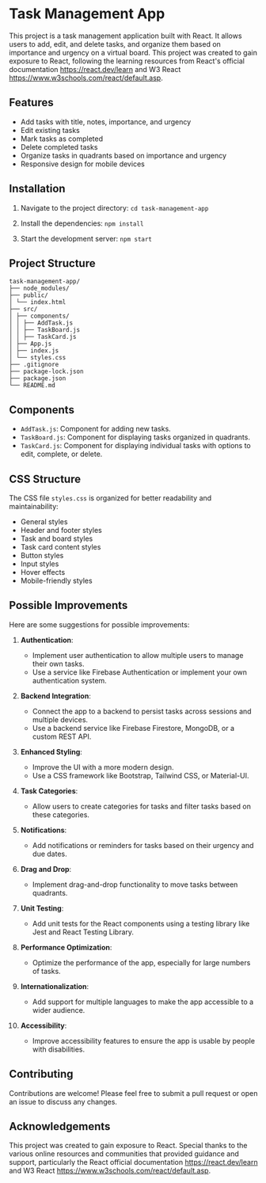 # Task Management App

This project is a task management application built with React. It allows users to add, edit, and delete tasks, and organize them based on importance and urgency on a virtual board. This project was created to gain exposure to React, following the learning resources from React's official documentation https://react.dev/learn and W3 React https://www.w3schools.com/react/default.asp.

## Features

- Add tasks with title, notes, importance, and urgency
- Edit existing tasks
- Mark tasks as completed
- Delete completed tasks
- Organize tasks in quadrants based on importance and urgency
- Responsive design for mobile devices

## Installation

1. Navigate to the project directory:
   `cd task-management-app`

2. Install the dependencies:
   `npm install`

3. Start the development server:
   `npm start`

## Project Structure

```
task-management-app/
├── node_modules/
├── public/
│ └── index.html
├── src/
│ ├── components/
│ │ ├── AddTask.js
│ │ ├── TaskBoard.js
│ │ ├── TaskCard.js
│ ├── App.js
│ ├── index.js
│ └── styles.css
├── .gitignore
├── package-lock.json
├── package.json
└── README.md
```

## Components

- `AddTask.js`: Component for adding new tasks.
- `TaskBoard.js`: Component for displaying tasks organized in quadrants.
- `TaskCard.js`: Component for displaying individual tasks with options to edit, complete, or delete.

## CSS Structure

The CSS file `styles.css` is organized for better readability and maintainability:

- General styles
- Header and footer styles
- Task and board styles
- Task card content styles
- Button styles
- Input styles
- Hover effects
- Mobile-friendly styles

## Possible Improvements

Here are some suggestions for possible improvements:

1. **Authentication**:

   - Implement user authentication to allow multiple users to manage their own tasks.
   - Use a service like Firebase Authentication or implement your own authentication system.

2. **Backend Integration**:

   - Connect the app to a backend to persist tasks across sessions and multiple devices.
   - Use a backend service like Firebase Firestore, MongoDB, or a custom REST API.

3. **Enhanced Styling**:

   - Improve the UI with a more modern design.
   - Use a CSS framework like Bootstrap, Tailwind CSS, or Material-UI.

4. **Task Categories**:

   - Allow users to create categories for tasks and filter tasks based on these categories.

5. **Notifications**:

   - Add notifications or reminders for tasks based on their urgency and due dates.

6. **Drag and Drop**:

   - Implement drag-and-drop functionality to move tasks between quadrants.

7. **Unit Testing**:

   - Add unit tests for the React components using a testing library like Jest and React Testing Library.

8. **Performance Optimization**:

   - Optimize the performance of the app, especially for large numbers of tasks.

9. **Internationalization**:

   - Add support for multiple languages to make the app accessible to a wider audience.

10. **Accessibility**:
    - Improve accessibility features to ensure the app is usable by people with disabilities.

## Contributing

Contributions are welcome! Please feel free to submit a pull request or open an issue to discuss any changes.

## Acknowledgements

This project was created to gain exposure to React. Special thanks to the various online resources and communities that provided guidance and support, particularly the React official documentation https://react.dev/learn and W3 React https://www.w3schools.com/react/default.asp.
